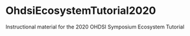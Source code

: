 # OhdsiEcosystemTutorial2020
Instructional material for the 2020 OHDSI Symposium Ecosystem Tutorial
